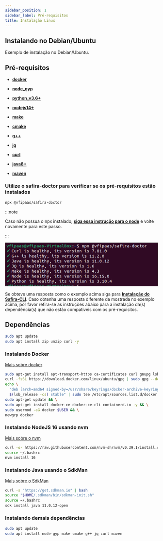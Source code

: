 ```yaml
---
sidebar_position: 1
sidebar_label: Pré-requisitos
title: Instalação Linux
---
```

## Instalando no Debian/Ubuntu
Exemplo de instalação no Debian/Ubuntu.

## Pré-requisitos

  - **[docker](https://docs.docker.com/engine/install/)**

  - **[node_gyp](https://www.npmjs.com/package/node-gyp)**

  - **[python_v3.6+](https://www.python.org/downloads/)**

  - **[nodejs14+](https://nodejs.org/en/download/)**

  - **[make](https://www.gnu.org/software/make/)**
  
  - **[cmake](https://cmake.org/download/)**

  - **[g++](http://www.qnx.com/developers/docs/6.5.0SP1.update/com.qnx.doc.neutrino_utilities/g/gxx.html)**

  - **[jq](https://stedolan.github.io/jq/download/)**

  - **[curl](https://curl.se/download.html)**

  - **[java8+](https://www.java.com/pt-BR/download/manual.jsp)**

  - **[maven](https://maven.apache.org/download.cgi)**

### Utilize o safira-doctor para verificar se os pré-requisitos estão instalados
```sh
npx @vfipaas/safira-doctor
```
:::note

Caso não possua o npx instalado, **[siga essa instrução para o node](#instalando-nodejs-16-usando-nvm)** e volte novamente para este passo.

:::

![safira-doctor-output](/img/installation/safira-doctor-output.png)

Se obteve uma resposta como o exemplo acima siga para **[Instalação do Safira-CLI](./safira-cli)**. Caso obtenha uma resposta diferente da mostrada no exemplo acima, por favor refira-se as instruções abaixo para a instalação da(s) dependência(s) que não estão compativeis com os pré-requisitos. 



## Dependências

```bash
sudo apt update
sudo apt install zip unzip curl -y
```

### Instalando Docker
[Mais sobre docker](https://docs.docker.com/engine/install/ubuntu/#install-using-the-repository)
```bash
sudo apt-get install apt-transport-https ca-certificates curl gnupg lsb-release -y && \
curl -fsSL https://download.docker.com/linux/ubuntu/gpg | sudo gpg --dearmor -o /usr/share/keyrings/docker-archive-keyring.gpg && \
echo \
  "deb [arch=amd64 signed-by=/usr/share/keyrings/docker-archive-keyring.gpg] https://download.docker.com/linux/ubuntu \
  $(lsb_release -cs) stable" | sudo tee /etc/apt/sources.list.d/docker.list > /dev/null && \
sudo apt-get update && \
sudo apt-get install docker-ce docker-ce-cli containerd.io -y && \
sudo usermod -aG docker $USER && \
newgrp docker
```

### Instalando NodeJS 16 usando nvm
[Mais sobre o nvm](https://github.com/nvm-sh/nvm)
```bash
curl -o- https://raw.githubusercontent.com/nvm-sh/nvm/v0.39.1/install.sh | bash
source ~/.bashrc
nvm install 16
```

### Instalando Java usando o SdkMan
[Mais sobre o SdkMan](https://sdkman.io/)
```bash
curl -s "https://get.sdkman.io" | bash
source "$HOME/.sdkman/bin/sdkman-init.sh"
source ~/.bashrc 
sdk install java 11.0.12-open
```

### Instalando demais dependências
```bash
sudo apt update
sudo apt install node-gyp make cmake g++ jq curl maven
```
